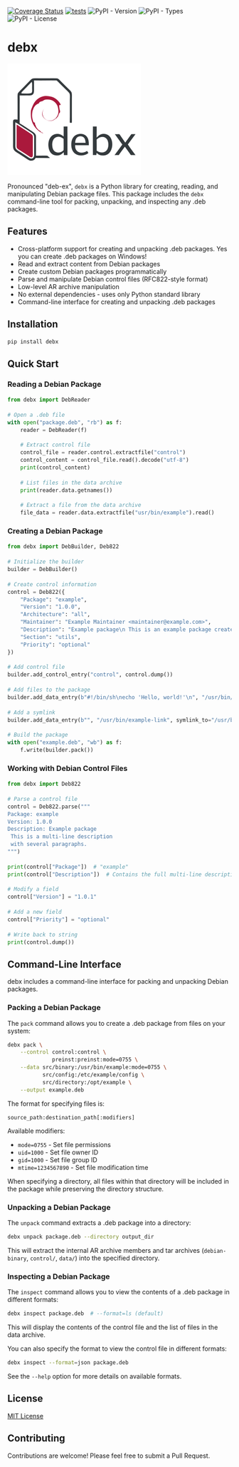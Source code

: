 [![Coverage Status](https://coveralls.io/repos/github/mosquito/debx/badge.svg?branch=master)](https://coveralls.io/github/mosquito/debx?branch=master) [![tests](https://github.com/mosquito/debx/actions/workflows/tests.yml/badge.svg)](https://github.com/mosquito/debx/actions/workflows/tests.yml) ![PyPI - Version](https://img.shields.io/pypi/v/debx) ![PyPI - Types](https://img.shields.io/pypi/types/debx) ![PyPI - License](https://img.shields.io/pypi/l/debx)

# debx

![debx logo](https://raw.githubusercontent.com/mosquito/debx/master/logo.png "Logo")

Pronounced "deb-ex", `debx` is a Python library for creating, reading, and manipulating Debian package files.
This package includes the `debx` command-line tool for packing, unpacking, and inspecting any .deb packages.

## Features

- Cross-platform support for creating and unpacking .deb packages. Yes you can create .deb packages on Windows!
- Read and extract content from Debian packages
- Create custom Debian packages programmatically
- Parse and manipulate Debian control files (RFC822-style format)
- Low-level AR archive manipulation
- No external dependencies - uses only Python standard library
- Command-line interface for creating and unpacking .deb packages

## Installation

```bash
pip install debx
```

## Quick Start

### Reading a Debian Package

```python
from debx import DebReader

# Open a .deb file
with open("package.deb", "rb") as f:
    reader = DebReader(f)

    # Extract control file
    control_file = reader.control.extractfile("control")
    control_content = control_file.read().decode("utf-8")
    print(control_content)
    
    # List files in the data archive
    print(reader.data.getnames())
    
    # Extract a file from the data archive
    file_data = reader.data.extractfile("usr/bin/example").read()
```

### Creating a Debian Package

```python
from debx import DebBuilder, Deb822

# Initialize the builder
builder = DebBuilder()

# Create control information
control = Deb822({
    "Package": "example",
    "Version": "1.0.0",
    "Architecture": "all",
    "Maintainer": "Example Maintainer <maintainer@example.com>",
    "Description": "Example package\n This is an example package created with debx.",
    "Section": "utils",
    "Priority": "optional"
})

# Add control file
builder.add_control_entry("control", control.dump())

# Add files to the package
builder.add_data_entry(b"#!/bin/sh\necho 'Hello, world!'\n", "/usr/bin/example", mode=0o755)

# Add a symlink
builder.add_data_entry(b"", "/usr/bin/example-link", symlink_to="/usr/bin/example")

# Build the package
with open("example.deb", "wb") as f:
    f.write(builder.pack())
```

### Working with Debian Control Files

```python
from debx import Deb822

# Parse a control file
control = Deb822.parse("""
Package: example
Version: 1.0.0
Description: Example package
 This is a multi-line description
 with several paragraphs.
""")

print(control["Package"])  # "example"
print(control["Description"])  # Contains the full multi-line description

# Modify a field
control["Version"] = "1.0.1"

# Add a new field
control["Priority"] = "optional"

# Write back to string
print(control.dump())
```

## Command-Line Interface

debx includes a command-line interface for packing and unpacking Debian packages.

### Packing a Debian Package

The `pack` command allows you to create a .deb package from files on your system:

```bash
debx pack \
    --control control:control \
              preinst:preinst:mode=0755 \
    --data src/binary:/usr/bin/example:mode=0755 \
           src/config:/etc/example/config \
           src/directory:/opt/example \
    --output example.deb
```

The format for specifying files is:
```
source_path:destination_path[:modifiers]
```

Available modifiers:
- `mode=0755` - Set file permissions
- `uid=1000` - Set file owner ID
- `gid=1000` - Set file group ID
- `mtime=1234567890` - Set file modification time

When specifying a directory, all files within that directory will be included in the package while preserving 
the directory structure.

### Unpacking a Debian Package

The `unpack` command extracts a .deb package into a directory:

```bash
debx unpack package.deb --directory output_dir
```

This will extract the internal AR archive members and tar archives 
(`debian-binary`, `control/`, `data/`) into the specified directory.

### Inspecting a Debian Package

The `inspect` command allows you to view the contents of a .deb package in different formats:

```bash
debx inspect package.deb  # --format=ls (default)
```

This will display the contents of the control file and the list of files in the data archive.

You can also specify the format to view the control file in different formats:

```bash
debx inspect --format=json package.deb 
```

See the `--help` option for more details on available formats.

## License

[MIT License](COPYING)

## Contributing

Contributions are welcome! Please feel free to submit a Pull Request.
